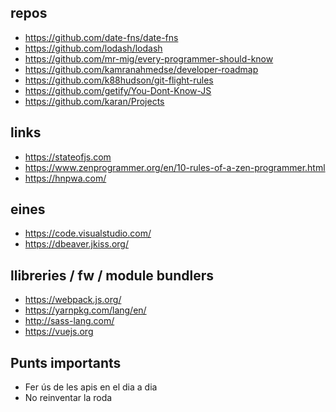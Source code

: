 ## repos

* https://github.com/date-fns/date-fns
* https://github.com/lodash/lodash
* https://github.com/mr-mig/every-programmer-should-know
* https://github.com/kamranahmedse/developer-roadmap  
* https://github.com/k88hudson/git-flight-rules
* https://github.com/getify/You-Dont-Know-JS
* https://github.com/karan/Projects

## links

* https://stateofjs.com
* https://www.zenprogrammer.org/en/10-rules-of-a-zen-programmer.html
* https://hnpwa.com/

## eines

* https://code.visualstudio.com/
* https://dbeaver.jkiss.org/

## llibreries / fw / module bundlers
* https://webpack.js.org/
* https://yarnpkg.com/lang/en/
* http://sass-lang.com/
* https://vuejs.org

## Punts importants
* Fer ús de les apis en el dia a dia
* No reinventar la roda 
